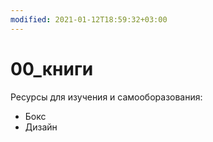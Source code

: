 ```yaml
---
modified: 2021-01-12T18:59:32+03:00
---
```


# 00_книги

Ресурсы для изучения и самооборазования:
- Бокс
- Дизайн